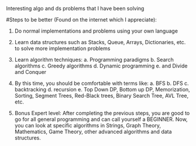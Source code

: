 Interesting algo and ds problems that I have been solving

#Steps to be better (Found on the internet which I appreciate):
1. Do normal implementations and problems using your own language
2. Learn data structures such as Stacks, Queue, Arrays, Dictionaries, etc. to solve more implementation problems
3. Learn algorithm techniques:
	a. Programming paradigms
	b. Search algorithms
	c. Greedy algorithms
	d. Dynamic programming
	e. and Divide and Conquer

4. By this time, you should be comfortable with terms like:
	a. BFS
	b. DFS
	c. backtracking
	d. recursion
	e. Top Down DP, Bottom up DP, Memorization, Sorting, Segment Trees, Red-Black trees, Binary Search Tree, AVL Tree, etc.

5. Bonus
Expert level:
After completing the previous steps, you are good to go for all general programming and can call yourself a BEGINNER. Now, you can look at specific algorithms in Strings, Graph Theory, Mathematics, Game Theory, other advanced algorithms and data structures.